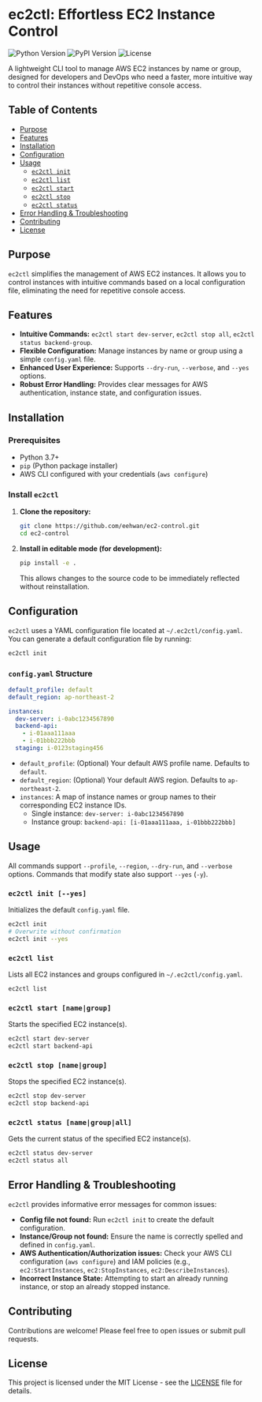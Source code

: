 # ec2ctl: Effortless EC2 Instance Control

![Python Version](https://img.shields.io/badge/python-3.7+-blue.svg) ![PyPI Version](https://img.shields.io/pypi/v/ec2ctl.svg) ![License](https://img.shields.io/badge/license-MIT-green.svg)

A lightweight CLI tool to manage AWS EC2 instances by name or group, designed for developers and DevOps who need a faster, more intuitive way to control their instances without repetitive console access.

## Table of Contents

- [Purpose](#purpose)
- [Features](#features)
- [Installation](#installation)
- [Configuration](#configuration)
- [Usage](#usage)
  - [`ec2ctl init`](#ec2ctl-init)
  - [`ec2ctl list`](#ec2ctl-list)
  - [`ec2ctl start`](#ec2ctl-start)
  - [`ec2ctl stop`](#ec2ctl-stop)
  - [`ec2ctl status`](#ec2ctl-status)
- [Error Handling & Troubleshooting](#error-handling--troubleshooting)
- [Contributing](#contributing)
- [License](#license)

## Purpose

`ec2ctl` simplifies the management of AWS EC2 instances. It allows you to control instances with intuitive commands based on a local configuration file, eliminating the need for repetitive console access.

## Features

- **Intuitive Commands:** `ec2ctl start dev-server`, `ec2ctl stop all`, `ec2ctl status backend-group`.
- **Flexible Configuration:** Manage instances by name or group using a simple `config.yaml` file.
- **Enhanced User Experience:** Supports `--dry-run`, `--verbose`, and `--yes` options.
- **Robust Error Handling:** Provides clear messages for AWS authentication, instance state, and configuration issues.

## Installation

### Prerequisites

- Python 3.7+
- `pip` (Python package installer)
- AWS CLI configured with your credentials (`aws configure`)

### Install `ec2ctl`

1.  **Clone the repository:**

    ```bash
    git clone https://github.com/eehwan/ec2-control.git
    cd ec2-control
    ```

2.  **Install in editable mode (for development):**

    ```bash
    pip install -e .
    ```
    This allows changes to the source code to be immediately reflected without reinstallation.

## Configuration

`ec2ctl` uses a YAML configuration file located at `~/.ec2ctl/config.yaml`. You can generate a default configuration file by running:

```bash
ec2ctl init
```

### `config.yaml` Structure

```yaml
default_profile: default
default_region: ap-northeast-2

instances:
  dev-server: i-0abc1234567890
  backend-api:
    - i-01aaa111aaa
    - i-01bbb222bbb
  staging: i-0123staging456
```

-   `default_profile`: (Optional) Your default AWS profile name. Defaults to `default`.
-   `default_region`: (Optional) Your default AWS region. Defaults to `ap-northeast-2`.
-   `instances`: A map of instance names or group names to their corresponding EC2 instance IDs.
    -   Single instance: `dev-server: i-0abc1234567890`
    -   Instance group: `backend-api: [i-01aaa111aaa, i-01bbb222bbb]`

## Usage

All commands support `--profile`, `--region`, `--dry-run`, and `--verbose` options. Commands that modify state also support `--yes` (`-y`).

### `ec2ctl init [--yes]`

Initializes the default `config.yaml` file.

```bash
ec2ctl init
# Overwrite without confirmation
ec2ctl init --yes
```

### `ec2ctl list`

Lists all EC2 instances and groups configured in `~/.ec2ctl/config.yaml`.

```bash
ec2ctl list
```

### `ec2ctl start [name|group]`

Starts the specified EC2 instance(s).

```bash
ec2ctl start dev-server
ec2ctl start backend-api
```

### `ec2ctl stop [name|group]`

Stops the specified EC2 instance(s).

```bash
ec2ctl stop dev-server
ec2ctl stop backend-api
```

### `ec2ctl status [name|group|all]`

Gets the current status of the specified EC2 instance(s).

```bash
ec2ctl status dev-server
ec2ctl status all
```

## Error Handling & Troubleshooting

`ec2ctl` provides informative error messages for common issues:

-   **Config file not found:** Run `ec2ctl init` to create the default configuration.
-   **Instance/Group not found:** Ensure the name is correctly spelled and defined in `config.yaml`.
-   **AWS Authentication/Authorization issues:** Check your AWS CLI configuration (`aws configure`) and IAM policies (e.g., `ec2:StartInstances`, `ec2:StopInstances`, `ec2:DescribeInstances`).
-   **Incorrect Instance State:** Attempting to start an already running instance, or stop an already stopped instance.

## Contributing

Contributions are welcome! Please feel free to open issues or submit pull requests.

## License

This project is licensed under the MIT License - see the [LICENSE](LICENSE) file for details.
